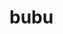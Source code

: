 # bubu
<mxfile host="app.diagrams.net" modified="2023-06-03T14:50:07.103Z" agent="Mozilla/5.0 (Macintosh; Intel Mac OS X 10_15_7) AppleWebKit/537.36 (KHTML, like Gecko) Chrome/113.0.0.0 Safari/537.36" etag="p7oeXp3JDU0uqrXg_ys1" version="21.3.7" type="github">
  <diagram id="C5RBs43oDa-KdzZeNtuy" name="Page-1">
    <mxGraphModel dx="1363" dy="880" grid="1" gridSize="10" guides="1" tooltips="1" connect="1" arrows="1" fold="1" page="1" pageScale="1" pageWidth="827" pageHeight="1169" math="0" shadow="0">
      <root>
        <mxCell id="WIyWlLk6GJQsqaUBKTNV-0" />
        <mxCell id="WIyWlLk6GJQsqaUBKTNV-1" parent="WIyWlLk6GJQsqaUBKTNV-0" />
        <mxCell id="WIyWlLk6GJQsqaUBKTNV-2" value="" style="rounded=0;html=1;jettySize=auto;orthogonalLoop=1;fontSize=11;endArrow=block;endFill=0;endSize=8;strokeWidth=1;shadow=0;labelBackgroundColor=none;edgeStyle=orthogonalEdgeStyle;" parent="WIyWlLk6GJQsqaUBKTNV-1" source="WIyWlLk6GJQsqaUBKTNV-3" edge="1">
          <mxGeometry relative="1" as="geometry">
            <mxPoint x="470" y="280" as="targetPoint" />
          </mxGeometry>
        </mxCell>
        <mxCell id="WIyWlLk6GJQsqaUBKTNV-3" value="讀取頁面" style="rounded=1;whiteSpace=wrap;html=1;fontSize=12;glass=0;strokeWidth=1;shadow=0;" parent="WIyWlLk6GJQsqaUBKTNV-1" vertex="1">
          <mxGeometry x="410" y="190" width="120" height="40" as="geometry" />
        </mxCell>
        <mxCell id="WIyWlLk6GJQsqaUBKTNV-5" value="No" style="edgeStyle=orthogonalEdgeStyle;rounded=0;html=1;jettySize=auto;orthogonalLoop=1;fontSize=11;endArrow=block;endFill=0;endSize=8;strokeWidth=1;shadow=0;labelBackgroundColor=none;" parent="WIyWlLk6GJQsqaUBKTNV-1" source="WIyWlLk6GJQsqaUBKTNV-6" target="WIyWlLk6GJQsqaUBKTNV-7" edge="1">
          <mxGeometry y="10" relative="1" as="geometry">
            <mxPoint as="offset" />
            <Array as="points">
              <mxPoint x="545" y="410" />
              <mxPoint x="545" y="500" />
            </Array>
          </mxGeometry>
        </mxCell>
        <mxCell id="BZOJxxNmsMMyX8Lu05Uh-7" value="" style="edgeStyle=orthogonalEdgeStyle;rounded=0;orthogonalLoop=1;jettySize=auto;html=1;endFill=1;" edge="1" parent="WIyWlLk6GJQsqaUBKTNV-1" source="WIyWlLk6GJQsqaUBKTNV-6">
          <mxGeometry relative="1" as="geometry">
            <mxPoint x="470" y="520" as="targetPoint" />
          </mxGeometry>
        </mxCell>
        <mxCell id="WIyWlLk6GJQsqaUBKTNV-6" value="讀取完成？" style="rhombus;whiteSpace=wrap;html=1;shadow=0;fontFamily=Helvetica;fontSize=12;align=center;strokeWidth=1;spacing=6;spacingTop=-4;" parent="WIyWlLk6GJQsqaUBKTNV-1" vertex="1">
          <mxGeometry x="420" y="370" width="100" height="80" as="geometry" />
        </mxCell>
        <mxCell id="WIyWlLk6GJQsqaUBKTNV-7" value="禁止發送請求" style="rounded=1;whiteSpace=wrap;html=1;fontSize=12;glass=0;strokeWidth=1;shadow=0;" parent="WIyWlLk6GJQsqaUBKTNV-1" vertex="1">
          <mxGeometry x="570" y="480" width="120" height="40" as="geometry" />
        </mxCell>
        <mxCell id="BZOJxxNmsMMyX8Lu05Uh-11" value="發送 POST 請求" style="rounded=1;whiteSpace=wrap;html=1;fontSize=12;glass=0;strokeWidth=1;shadow=0;" vertex="1" parent="WIyWlLk6GJQsqaUBKTNV-1">
          <mxGeometry x="410" y="520" width="120" height="40" as="geometry" />
        </mxCell>
        <mxCell id="BZOJxxNmsMMyX8Lu05Uh-14" value="驗證密碼" style="rhombus;whiteSpace=wrap;html=1;shadow=0;fontFamily=Helvetica;fontSize=12;align=center;strokeWidth=1;spacing=6;spacingTop=-4;" vertex="1" parent="WIyWlLk6GJQsqaUBKTNV-1">
          <mxGeometry x="420" y="620" width="100" height="80" as="geometry" />
        </mxCell>
        <mxCell id="BZOJxxNmsMMyX8Lu05Uh-17" value="No" style="edgeStyle=orthogonalEdgeStyle;rounded=0;html=1;jettySize=auto;orthogonalLoop=1;fontSize=11;endArrow=block;endFill=0;endSize=8;strokeWidth=1;shadow=0;labelBackgroundColor=none;" edge="1" parent="WIyWlLk6GJQsqaUBKTNV-1">
          <mxGeometry y="10" relative="1" as="geometry">
            <mxPoint as="offset" />
            <mxPoint x="520" y="659.77" as="sourcePoint" />
            <mxPoint x="570" y="659.77" as="targetPoint" />
          </mxGeometry>
        </mxCell>
        <mxCell id="BZOJxxNmsMMyX8Lu05Uh-18" value="返回 No Permission" style="rounded=1;whiteSpace=wrap;html=1;fontSize=12;glass=0;strokeWidth=1;shadow=0;" vertex="1" parent="WIyWlLk6GJQsqaUBKTNV-1">
          <mxGeometry x="570" y="640" width="120" height="40" as="geometry" />
        </mxCell>
        <mxCell id="BZOJxxNmsMMyX8Lu05Uh-19" value="" style="endArrow=classic;html=1;rounded=0;exitX=0.5;exitY=1;exitDx=0;exitDy=0;" edge="1" parent="WIyWlLk6GJQsqaUBKTNV-1" source="BZOJxxNmsMMyX8Lu05Uh-11">
          <mxGeometry width="50" height="50" relative="1" as="geometry">
            <mxPoint x="419.23" y="610" as="sourcePoint" />
            <mxPoint x="470" y="620" as="targetPoint" />
            <Array as="points" />
          </mxGeometry>
        </mxCell>
        <mxCell id="BZOJxxNmsMMyX8Lu05Uh-53" value="" style="edgeStyle=orthogonalEdgeStyle;rounded=0;orthogonalLoop=1;jettySize=auto;html=1;" edge="1" parent="WIyWlLk6GJQsqaUBKTNV-1" source="BZOJxxNmsMMyX8Lu05Uh-20" target="BZOJxxNmsMMyX8Lu05Uh-27">
          <mxGeometry relative="1" as="geometry" />
        </mxCell>
        <mxCell id="BZOJxxNmsMMyX8Lu05Uh-20" value="後端執行" style="rounded=1;whiteSpace=wrap;html=1;fontSize=12;glass=0;strokeWidth=1;shadow=0;" vertex="1" parent="WIyWlLk6GJQsqaUBKTNV-1">
          <mxGeometry x="240" y="640" width="120" height="40" as="geometry" />
        </mxCell>
        <mxCell id="BZOJxxNmsMMyX8Lu05Uh-23" value="" style="endArrow=classic;html=1;rounded=0;" edge="1" parent="WIyWlLk6GJQsqaUBKTNV-1">
          <mxGeometry width="50" height="50" relative="1" as="geometry">
            <mxPoint x="299.72999999999996" y="590" as="sourcePoint" />
            <mxPoint x="300.15" y="560" as="targetPoint" />
            <Array as="points">
              <mxPoint x="300.15" y="590" />
            </Array>
          </mxGeometry>
        </mxCell>
        <mxCell id="BZOJxxNmsMMyX8Lu05Uh-25" value="" style="endArrow=classic;html=1;rounded=0;exitX=0.5;exitY=1;exitDx=0;exitDy=0;" edge="1" parent="WIyWlLk6GJQsqaUBKTNV-1" source="BZOJxxNmsMMyX8Lu05Uh-20">
          <mxGeometry width="50" height="50" relative="1" as="geometry">
            <mxPoint x="299.69" y="690" as="sourcePoint" />
            <mxPoint x="300.11" y="720" as="targetPoint" />
          </mxGeometry>
        </mxCell>
        <mxCell id="BZOJxxNmsMMyX8Lu05Uh-26" value="發送 Line Notify" style="rounded=1;whiteSpace=wrap;html=1;fontSize=12;glass=0;strokeWidth=1;shadow=0;" vertex="1" parent="WIyWlLk6GJQsqaUBKTNV-1">
          <mxGeometry x="240" y="720" width="120" height="40" as="geometry" />
        </mxCell>
        <mxCell id="BZOJxxNmsMMyX8Lu05Uh-27" value="Google Sheet 紀錄" style="rounded=1;whiteSpace=wrap;html=1;fontSize=12;glass=0;strokeWidth=1;shadow=0;" vertex="1" parent="WIyWlLk6GJQsqaUBKTNV-1">
          <mxGeometry x="240" y="560" width="120" height="40" as="geometry" />
        </mxCell>
        <mxCell id="BZOJxxNmsMMyX8Lu05Uh-29" value="每小時檢測時距" style="rounded=1;whiteSpace=wrap;html=1;fontSize=12;glass=0;strokeWidth=1;shadow=0;" vertex="1" parent="WIyWlLk6GJQsqaUBKTNV-1">
          <mxGeometry x="240" y="420" width="120" height="40" as="geometry" />
        </mxCell>
        <mxCell id="BZOJxxNmsMMyX8Lu05Uh-31" value="" style="edgeStyle=orthogonalEdgeStyle;rounded=0;orthogonalLoop=1;jettySize=auto;html=1;endFill=1;" edge="1" parent="WIyWlLk6GJQsqaUBKTNV-1">
          <mxGeometry relative="1" as="geometry">
            <mxPoint x="299.73" y="489.97" as="sourcePoint" />
            <mxPoint x="300.13" y="459.97" as="targetPoint" />
            <Array as="points">
              <mxPoint x="300.13" y="499.97" />
            </Array>
          </mxGeometry>
        </mxCell>
        <mxCell id="BZOJxxNmsMMyX8Lu05Uh-34" value="超時餵食？" style="rhombus;whiteSpace=wrap;html=1;shadow=0;fontFamily=Helvetica;fontSize=12;align=center;strokeWidth=1;spacing=6;spacingTop=-4;" vertex="1" parent="WIyWlLk6GJQsqaUBKTNV-1">
          <mxGeometry x="250" y="310" width="100" height="80" as="geometry" />
        </mxCell>
        <mxCell id="BZOJxxNmsMMyX8Lu05Uh-35" value="No" style="edgeStyle=orthogonalEdgeStyle;rounded=0;html=1;jettySize=auto;orthogonalLoop=1;fontSize=11;endArrow=block;endFill=0;endSize=8;strokeWidth=1;shadow=0;labelBackgroundColor=none;entryX=1;entryY=0.5;entryDx=0;entryDy=0;exitX=1;exitY=0.5;exitDx=0;exitDy=0;" edge="1" parent="WIyWlLk6GJQsqaUBKTNV-1" source="BZOJxxNmsMMyX8Lu05Uh-34" target="BZOJxxNmsMMyX8Lu05Uh-29">
          <mxGeometry x="-0.2" y="10" relative="1" as="geometry">
            <mxPoint as="offset" />
            <mxPoint x="240" y="320" as="sourcePoint" />
            <mxPoint x="300" y="280" as="targetPoint" />
            <Array as="points">
              <mxPoint x="380" y="350" />
              <mxPoint x="380" y="440" />
            </Array>
          </mxGeometry>
        </mxCell>
        <mxCell id="BZOJxxNmsMMyX8Lu05Uh-37" value="" style="edgeStyle=orthogonalEdgeStyle;rounded=0;orthogonalLoop=1;jettySize=auto;html=1;endFill=1;exitX=0;exitY=0.5;exitDx=0;exitDy=0;" edge="1" parent="WIyWlLk6GJQsqaUBKTNV-1" source="BZOJxxNmsMMyX8Lu05Uh-34">
          <mxGeometry relative="1" as="geometry">
            <mxPoint x="210" y="350" as="sourcePoint" />
            <mxPoint x="210" y="350" as="targetPoint" />
          </mxGeometry>
        </mxCell>
        <mxCell id="BZOJxxNmsMMyX8Lu05Uh-38" value="Line Notify 通知" style="rounded=1;whiteSpace=wrap;html=1;fontSize=12;glass=0;strokeWidth=1;shadow=0;" vertex="1" parent="WIyWlLk6GJQsqaUBKTNV-1">
          <mxGeometry x="90" y="330" width="120" height="40" as="geometry" />
        </mxCell>
        <mxCell id="BZOJxxNmsMMyX8Lu05Uh-43" value="LINE發送特定指令" style="rounded=1;whiteSpace=wrap;html=1;fontSize=12;glass=0;strokeWidth=1;shadow=0;" vertex="1" parent="WIyWlLk6GJQsqaUBKTNV-1">
          <mxGeometry x="50" y="790" width="120" height="40" as="geometry" />
        </mxCell>
        <mxCell id="BZOJxxNmsMMyX8Lu05Uh-45" value="" style="edgeStyle=orthogonalEdgeStyle;rounded=0;orthogonalLoop=1;jettySize=auto;html=1;endFill=1;entryX=0;entryY=0.5;entryDx=0;entryDy=0;exitX=1;exitY=0.5;exitDx=0;exitDy=0;" edge="1" parent="WIyWlLk6GJQsqaUBKTNV-1" source="BZOJxxNmsMMyX8Lu05Uh-43" target="BZOJxxNmsMMyX8Lu05Uh-62">
          <mxGeometry relative="1" as="geometry">
            <mxPoint x="129.64" y="830" as="sourcePoint" />
            <mxPoint x="129.64" y="870" as="targetPoint" />
          </mxGeometry>
        </mxCell>
        <mxCell id="BZOJxxNmsMMyX8Lu05Uh-46" value="發送 GET 請求" style="rounded=1;whiteSpace=wrap;html=1;fontSize=12;glass=0;strokeWidth=1;shadow=0;" vertex="1" parent="WIyWlLk6GJQsqaUBKTNV-1">
          <mxGeometry x="410" y="280" width="120" height="40" as="geometry" />
        </mxCell>
        <mxCell id="BZOJxxNmsMMyX8Lu05Uh-47" value="" style="edgeStyle=orthogonalEdgeStyle;rounded=0;orthogonalLoop=1;jettySize=auto;html=1;endFill=1;" edge="1" parent="WIyWlLk6GJQsqaUBKTNV-1">
          <mxGeometry relative="1" as="geometry">
            <mxPoint x="469.78999999999996" y="350" as="sourcePoint" />
            <mxPoint x="470" y="370" as="targetPoint" />
            <Array as="points">
              <mxPoint x="470" y="320" />
              <mxPoint x="470" y="320" />
            </Array>
          </mxGeometry>
        </mxCell>
        <mxCell id="BZOJxxNmsMMyX8Lu05Uh-48" value="擷取呈現資料" style="rounded=1;whiteSpace=wrap;html=1;fontSize=12;glass=0;strokeWidth=1;shadow=0;" vertex="1" parent="WIyWlLk6GJQsqaUBKTNV-1">
          <mxGeometry x="570" y="280" width="120" height="40" as="geometry" />
        </mxCell>
        <mxCell id="BZOJxxNmsMMyX8Lu05Uh-51" value="" style="edgeStyle=orthogonalEdgeStyle;rounded=0;orthogonalLoop=1;jettySize=auto;html=1;endFill=1;" edge="1" parent="WIyWlLk6GJQsqaUBKTNV-1">
          <mxGeometry relative="1" as="geometry">
            <mxPoint x="530" y="299.83" as="sourcePoint" />
            <mxPoint x="568" y="300" as="targetPoint" />
            <Array as="points">
              <mxPoint x="530" y="299" />
            </Array>
          </mxGeometry>
        </mxCell>
        <mxCell id="BZOJxxNmsMMyX8Lu05Uh-52" value="更新上次時間紀錄點" style="rounded=1;whiteSpace=wrap;html=1;fontSize=12;glass=0;strokeWidth=1;shadow=0;" vertex="1" parent="WIyWlLk6GJQsqaUBKTNV-1">
          <mxGeometry x="240" y="490" width="120" height="40" as="geometry" />
        </mxCell>
        <mxCell id="BZOJxxNmsMMyX8Lu05Uh-54" value="" style="endArrow=classic;html=1;rounded=0;" edge="1" parent="WIyWlLk6GJQsqaUBKTNV-1">
          <mxGeometry width="50" height="50" relative="1" as="geometry">
            <mxPoint x="299.78" y="560" as="sourcePoint" />
            <mxPoint x="300.2" y="530" as="targetPoint" />
            <Array as="points">
              <mxPoint x="300.2" y="560" />
            </Array>
          </mxGeometry>
        </mxCell>
        <mxCell id="BZOJxxNmsMMyX8Lu05Uh-55" value="" style="edgeStyle=orthogonalEdgeStyle;rounded=0;orthogonalLoop=1;jettySize=auto;html=1;endFill=1;" edge="1" parent="WIyWlLk6GJQsqaUBKTNV-1">
          <mxGeometry relative="1" as="geometry">
            <mxPoint x="299.77" y="420" as="sourcePoint" />
            <mxPoint x="300.05" y="390" as="targetPoint" />
            <Array as="points">
              <mxPoint x="300.05" y="400" />
              <mxPoint x="300.05" y="400" />
            </Array>
          </mxGeometry>
        </mxCell>
        <mxCell id="BZOJxxNmsMMyX8Lu05Uh-57" value="" style="edgeStyle=orthogonalEdgeStyle;rounded=0;orthogonalLoop=1;jettySize=auto;html=1;endFill=1;entryX=0;entryY=0.5;entryDx=0;entryDy=0;exitX=0.5;exitY=1;exitDx=0;exitDy=0;" edge="1" parent="WIyWlLk6GJQsqaUBKTNV-1" source="BZOJxxNmsMMyX8Lu05Uh-38" target="BZOJxxNmsMMyX8Lu05Uh-29">
          <mxGeometry relative="1" as="geometry">
            <mxPoint x="309.77" y="430" as="sourcePoint" />
            <mxPoint x="310.05" y="400" as="targetPoint" />
            <Array as="points">
              <mxPoint x="150" y="440" />
            </Array>
          </mxGeometry>
        </mxCell>
        <mxCell id="BZOJxxNmsMMyX8Lu05Uh-58" value="Line Messaging API" style="rounded=1;whiteSpace=wrap;html=1;fontSize=12;glass=0;strokeWidth=1;shadow=0;" vertex="1" parent="WIyWlLk6GJQsqaUBKTNV-1">
          <mxGeometry x="430" y="790" width="120" height="40" as="geometry" />
        </mxCell>
        <mxCell id="BZOJxxNmsMMyX8Lu05Uh-60" value="回傳對應資料" style="rounded=1;whiteSpace=wrap;html=1;fontSize=12;glass=0;strokeWidth=1;shadow=0;" vertex="1" parent="WIyWlLk6GJQsqaUBKTNV-1">
          <mxGeometry x="610" y="790" width="120" height="40" as="geometry" />
        </mxCell>
        <mxCell id="BZOJxxNmsMMyX8Lu05Uh-61" value="" style="edgeStyle=orthogonalEdgeStyle;rounded=0;orthogonalLoop=1;jettySize=auto;html=1;endFill=1;entryX=0;entryY=0.5;entryDx=0;entryDy=0;exitX=1;exitY=0.5;exitDx=0;exitDy=0;" edge="1" parent="WIyWlLk6GJQsqaUBKTNV-1" source="BZOJxxNmsMMyX8Lu05Uh-62" target="BZOJxxNmsMMyX8Lu05Uh-58">
          <mxGeometry relative="1" as="geometry">
            <mxPoint x="129.76" y="910" as="sourcePoint" />
            <mxPoint x="129.76" y="950" as="targetPoint" />
          </mxGeometry>
        </mxCell>
        <mxCell id="BZOJxxNmsMMyX8Lu05Uh-62" value="發送 POST 請求" style="rounded=1;whiteSpace=wrap;html=1;fontSize=12;glass=0;strokeWidth=1;shadow=0;" vertex="1" parent="WIyWlLk6GJQsqaUBKTNV-1">
          <mxGeometry x="240" y="790" width="120" height="40" as="geometry" />
        </mxCell>
        <mxCell id="BZOJxxNmsMMyX8Lu05Uh-64" value="" style="edgeStyle=orthogonalEdgeStyle;rounded=0;orthogonalLoop=1;jettySize=auto;html=1;endFill=1;exitX=1;exitY=0.5;exitDx=0;exitDy=0;entryX=0;entryY=0.5;entryDx=0;entryDy=0;" edge="1" parent="WIyWlLk6GJQsqaUBKTNV-1" source="BZOJxxNmsMMyX8Lu05Uh-58" target="BZOJxxNmsMMyX8Lu05Uh-60">
          <mxGeometry relative="1" as="geometry">
            <mxPoint x="629.05" y="770" as="sourcePoint" />
            <mxPoint x="629.05" y="810" as="targetPoint" />
          </mxGeometry>
        </mxCell>
        <mxCell id="BZOJxxNmsMMyX8Lu05Uh-66" value="自動更新資料" style="rounded=1;whiteSpace=wrap;html=1;fontSize=12;glass=0;strokeWidth=1;shadow=0;" vertex="1" parent="WIyWlLk6GJQsqaUBKTNV-1">
          <mxGeometry x="410" y="110" width="120" height="40" as="geometry" />
        </mxCell>
        <mxCell id="BZOJxxNmsMMyX8Lu05Uh-67" value="" style="edgeStyle=orthogonalEdgeStyle;rounded=0;orthogonalLoop=1;jettySize=auto;html=1;endFill=1;entryX=0.5;entryY=0;entryDx=0;entryDy=0;exitX=0.5;exitY=1;exitDx=0;exitDy=0;" edge="1" parent="WIyWlLk6GJQsqaUBKTNV-1" source="BZOJxxNmsMMyX8Lu05Uh-66" target="WIyWlLk6GJQsqaUBKTNV-3">
          <mxGeometry relative="1" as="geometry">
            <mxPoint x="540" y="309.83" as="sourcePoint" />
            <mxPoint x="578" y="310" as="targetPoint" />
            <Array as="points" />
          </mxGeometry>
        </mxCell>
        <mxCell id="BZOJxxNmsMMyX8Lu05Uh-70" value="返回執行完成" style="rounded=1;whiteSpace=wrap;html=1;fontSize=12;glass=0;strokeWidth=1;shadow=0;" vertex="1" parent="WIyWlLk6GJQsqaUBKTNV-1">
          <mxGeometry x="80" y="490" width="120" height="40" as="geometry" />
        </mxCell>
        <mxCell id="BZOJxxNmsMMyX8Lu05Uh-71" value="" style="endArrow=classic;html=1;rounded=0;exitX=0;exitY=0.5;exitDx=0;exitDy=0;" edge="1" parent="WIyWlLk6GJQsqaUBKTNV-1">
          <mxGeometry width="50" height="50" relative="1" as="geometry">
            <mxPoint x="240" y="510" as="sourcePoint" />
            <mxPoint x="200" y="510" as="targetPoint" />
            <Array as="points">
              <mxPoint x="240" y="510" />
            </Array>
          </mxGeometry>
        </mxCell>
        <mxCell id="BZOJxxNmsMMyX8Lu05Uh-72" value="" style="endArrow=classic;html=1;rounded=0;" edge="1" parent="WIyWlLk6GJQsqaUBKTNV-1">
          <mxGeometry width="50" height="50" relative="1" as="geometry">
            <mxPoint x="139.74" y="530" as="sourcePoint" />
            <mxPoint x="139.74" y="560" as="targetPoint" />
            <Array as="points">
              <mxPoint x="139.74" y="530" />
            </Array>
          </mxGeometry>
        </mxCell>
        <mxCell id="BZOJxxNmsMMyX8Lu05Uh-73" value="禁止發送請求" style="rounded=1;whiteSpace=wrap;html=1;fontSize=12;glass=0;strokeWidth=1;shadow=0;" vertex="1" parent="WIyWlLk6GJQsqaUBKTNV-1">
          <mxGeometry x="80" y="560" width="120" height="40" as="geometry" />
        </mxCell>
        <mxCell id="BZOJxxNmsMMyX8Lu05Uh-77" value="" style="endArrow=classic;html=1;rounded=0;exitX=0;exitY=0.5;exitDx=0;exitDy=0;entryX=1;entryY=0.5;entryDx=0;entryDy=0;" edge="1" parent="WIyWlLk6GJQsqaUBKTNV-1" source="BZOJxxNmsMMyX8Lu05Uh-14" target="BZOJxxNmsMMyX8Lu05Uh-20">
          <mxGeometry width="50" height="50" relative="1" as="geometry">
            <mxPoint x="400" y="660" as="sourcePoint" />
            <mxPoint x="400" y="690" as="targetPoint" />
            <Array as="points" />
          </mxGeometry>
        </mxCell>
        <mxCell id="BZOJxxNmsMMyX8Lu05Uh-78" value="" style="edgeStyle=orthogonalEdgeStyle;rounded=0;orthogonalLoop=1;jettySize=auto;html=1;endFill=1;exitX=0.5;exitY=1;exitDx=0;exitDy=0;" edge="1" parent="WIyWlLk6GJQsqaUBKTNV-1">
          <mxGeometry relative="1" as="geometry">
            <mxPoint x="629.74" y="320" as="sourcePoint" />
            <mxPoint x="630" y="360" as="targetPoint" />
            <Array as="points" />
          </mxGeometry>
        </mxCell>
        <mxCell id="BZOJxxNmsMMyX8Lu05Uh-79" value="完成/無需餵食" style="rhombus;whiteSpace=wrap;html=1;shadow=0;fontFamily=Helvetica;fontSize=12;align=center;strokeWidth=1;spacing=6;spacingTop=-4;" vertex="1" parent="WIyWlLk6GJQsqaUBKTNV-1">
          <mxGeometry x="580" y="360" width="100" height="80" as="geometry" />
        </mxCell>
        <mxCell id="BZOJxxNmsMMyX8Lu05Uh-80" value="" style="edgeStyle=orthogonalEdgeStyle;rounded=0;orthogonalLoop=1;jettySize=auto;html=1;endFill=1;exitX=0.5;exitY=1;exitDx=0;exitDy=0;" edge="1" parent="WIyWlLk6GJQsqaUBKTNV-1">
          <mxGeometry relative="1" as="geometry">
            <mxPoint x="629.62" y="440" as="sourcePoint" />
            <mxPoint x="629.88" y="480" as="targetPoint" />
            <Array as="points" />
          </mxGeometry>
        </mxCell>
        <mxCell id="BZOJxxNmsMMyX8Lu05Uh-81" value="" style="endArrow=classic;html=1;rounded=0;exitX=0;exitY=0.5;exitDx=0;exitDy=0;entryX=0.5;entryY=0;entryDx=0;entryDy=0;" edge="1" parent="WIyWlLk6GJQsqaUBKTNV-1" target="BZOJxxNmsMMyX8Lu05Uh-66">
          <mxGeometry width="50" height="50" relative="1" as="geometry">
            <mxPoint x="80" y="579.74" as="sourcePoint" />
            <mxPoint x="20" y="470" as="targetPoint" />
            <Array as="points">
              <mxPoint x="80" y="579.74" />
              <mxPoint x="40" y="580" />
              <mxPoint x="40" y="350" />
              <mxPoint x="40" y="90" />
              <mxPoint x="230" y="90" />
              <mxPoint x="470" y="90" />
            </Array>
          </mxGeometry>
        </mxCell>
        <mxCell id="BZOJxxNmsMMyX8Lu05Uh-83" value="" style="edgeStyle=orthogonalEdgeStyle;rounded=0;orthogonalLoop=1;jettySize=auto;html=1;endFill=1;exitX=1;exitY=0.5;exitDx=0;exitDy=0;entryX=1;entryY=0.5;entryDx=0;entryDy=0;" edge="1" parent="WIyWlLk6GJQsqaUBKTNV-1" source="WIyWlLk6GJQsqaUBKTNV-7" target="BZOJxxNmsMMyX8Lu05Uh-66">
          <mxGeometry relative="1" as="geometry">
            <mxPoint x="639.62" y="450" as="sourcePoint" />
            <mxPoint x="560" y="180" as="targetPoint" />
            <Array as="points" />
          </mxGeometry>
        </mxCell>
        <mxCell id="BZOJxxNmsMMyX8Lu05Uh-85" value="" style="edgeStyle=orthogonalEdgeStyle;rounded=0;orthogonalLoop=1;jettySize=auto;html=1;endFill=1;exitX=0;exitY=0.5;exitDx=0;exitDy=0;entryX=0.5;entryY=0;entryDx=0;entryDy=0;" edge="1" parent="WIyWlLk6GJQsqaUBKTNV-1" source="BZOJxxNmsMMyX8Lu05Uh-66" target="BZOJxxNmsMMyX8Lu05Uh-87">
          <mxGeometry relative="1" as="geometry">
            <mxPoint x="359.99999999999994" y="150" as="sourcePoint" />
            <mxPoint x="300" y="130" as="targetPoint" />
            <Array as="points">
              <mxPoint x="300" y="130" />
            </Array>
          </mxGeometry>
        </mxCell>
        <mxCell id="BZOJxxNmsMMyX8Lu05Uh-87" value="餵食時間" style="rhombus;whiteSpace=wrap;html=1;shadow=0;fontFamily=Helvetica;fontSize=12;align=center;strokeWidth=1;spacing=6;spacingTop=-4;" vertex="1" parent="WIyWlLk6GJQsqaUBKTNV-1">
          <mxGeometry x="250" y="170" width="100" height="80" as="geometry" />
        </mxCell>
        <mxCell id="BZOJxxNmsMMyX8Lu05Uh-89" value="" style="edgeStyle=orthogonalEdgeStyle;rounded=0;orthogonalLoop=1;jettySize=auto;html=1;endFill=1;exitX=0;exitY=0.5;exitDx=0;exitDy=0;" edge="1" parent="WIyWlLk6GJQsqaUBKTNV-1">
          <mxGeometry relative="1" as="geometry">
            <mxPoint x="250" y="209.66000000000003" as="sourcePoint" />
            <mxPoint x="210" y="209.89" as="targetPoint" />
            <Array as="points">
              <mxPoint x="210" y="209.66000000000003" />
              <mxPoint x="210" y="209.66000000000003" />
            </Array>
          </mxGeometry>
        </mxCell>
        <mxCell id="BZOJxxNmsMMyX8Lu05Uh-90" value="發送 Email 提醒餵食" style="rounded=1;whiteSpace=wrap;html=1;fontSize=12;glass=0;strokeWidth=1;shadow=0;" vertex="1" parent="WIyWlLk6GJQsqaUBKTNV-1">
          <mxGeometry x="90" y="190" width="120" height="40" as="geometry" />
        </mxCell>
        <mxCell id="BZOJxxNmsMMyX8Lu05Uh-92" value="" style="edgeStyle=orthogonalEdgeStyle;rounded=0;orthogonalLoop=1;jettySize=auto;html=1;endFill=1;exitX=0.5;exitY=1;exitDx=0;exitDy=0;entryX=0.5;entryY=0;entryDx=0;entryDy=0;" edge="1" parent="WIyWlLk6GJQsqaUBKTNV-1" source="BZOJxxNmsMMyX8Lu05Uh-87" target="BZOJxxNmsMMyX8Lu05Uh-34">
          <mxGeometry relative="1" as="geometry">
            <mxPoint x="260" y="219.66000000000003" as="sourcePoint" />
            <mxPoint x="220" y="219.89" as="targetPoint" />
            <Array as="points" />
          </mxGeometry>
        </mxCell>
      </root>
    </mxGraphModel>
  </diagram>
</mxfile>
